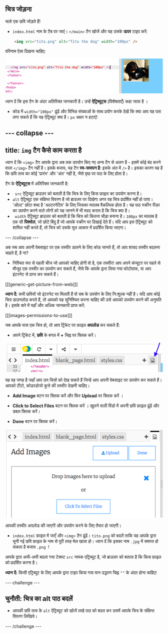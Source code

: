 ## चित्र जोड़ना

चलो एक छवि जोड़ते हैं!

- `index.html` नाम के टैब पर जाएं। `</main>` टैग खोजें और यह उसके **ऊपर** टाइप करें: 

```html
    <img src="tito.png" alt="Tito the dog" width="100px" />
```

परिणाम ऐसा दिखना चाहिए:

![छवि कोड और टिटो की तस्वीर](images/egImgCodeTito.png)

ध्यान दें कि इस टैग के अंदर अतिरिक्त जानकारी है। उन्हें **ऐट्रिब्यूट्स** (विशेषताएँ) कहा जाता है ।

- कोड में `width="100px"` ढूंढें और विभिन्न संख्याओं के साथ प्रयोग करके देखें कि क्या आप यह पता लगा सकते हैं कि यह ऐट्रिब्यूट क्या है। `px` अक्षर न हटाएं!

--- collapse ---
---
title: `img` टैग कैसे काम करता है
---

ध्यान दें कि `<img>` टैग आपके द्वारा अब तक उपयोग किए गए अन्य टैग से अलग है - इसमें कोई बंद करने वाला `</img>` टैग नहीं है। इसके बजाय, यह टैग **स्व-समापन है**: इसके अंत में `/>` है। इसका कारण यह है कि छवि तत्व का कोई 'प्रारंभ' और 'अंत' नहीं है, जैसे पृष्ठ पर पाठ के लिए होता है।

टैग के **ऐट्रिब्यूट्स** में अतिरिक्त जानकारी है:

- ` src` ऐट्रिब्यूट ब्राउज़र को बताती है कि चित्र के लिए किस फ़ाइल का उपयोग करना है। 
- `alt` ऐट्रिब्यूट एक संक्षिप्त विवरण है जो ब्राउज़र पर दिखेगा अगर वह चित्र प्रदर्शित नहीं हो पाया। 'ऑल्ट' छोटा शब्द है 'अल्टरनेटिव' के लिए जिसका मतलब वैकल्पिक होता है। यह पाठ स्क्रीन रीडर का उपयोग करने वाले लोगों को यह जानने में भी मदद करता है कि चित्र क्या है।
- ` width` ऐट्रिब्यूट ब्राउज़र को बताती है कि चित्र को कितना चौड़ा बनाना है। `100px` का मतलब है एक सौ **पिक्सेल**, जो छोटे बिंदु हैं जो आपके स्क्रीन पर दिखाई देते हैं। यदि आप इस ऐट्रिब्यूट को शामिल नहीं करते हैं, तो चित्र को उसके मूल आकार में प्रदर्शित किया जाएगा।

--- /collapse ---

अब जब आप अपनी वेबसाइट पर एक तस्वीर डालने के लिए कोड जानते हैं, तो आप शायद तस्वीर बदलना चाहते हैं, है ना?

- निश्चित रूप से पहली चीज जो आपको चाहिए होगी वो है, एक तस्वीर! आप अपने कंप्यूटर पर पहले से मौजूद एक तस्वीर का उपयोग कर सकते हैं, जैसे कि आपके द्वारा लिया गया फोटोग्राफ, या आप इंटरनेट से प्राप्त कर सकते हैं।

[[[generic-get-picture-from-web]]]

**ध्यान दें:** सभी छवियों जो इंटरनेट पर मिलती हैं वो सब के उपयोग के लिए नि:शुल्क नहीं है। यदि आप कोई चित्र डाउनलोड करते हैं, तो आपको यह सुनिश्चित करना चाहिए की उसे आपको उपयोग करने की अनुमति है। इसके बारे में यहाँ और अधिक जानकारी प्राप्त करें:

[[[images-permissions-to-use]]]

जब आपके पास एक चित्र हो, तो आप ट्रिंकेट पर फ़ाइल **अपलोड** कर सकते हैं:

- अपने ट्रिंकेट में, **छवि** के बगल में **+** चिह्न पर क्लिक करें। 

![छवि आइकन](images/tktImageIconArrow.png)

यह वह जगह है जहाँ आप उन चित्रों को देख सकते हैं जिन्हें आप अपनी वेबसाइट पर उपयोग कर सकते हैं। आपको टीटो, कोडरडोजो कुत्ते की तस्वीर देखनी चाहिए।

- **Add Image** बटन पर क्लिक करें और फिर **Upload** पर क्लिक करें ।

- **Click to Select Files** बटन पर क्लिक करें । खुलने वाली विंडो में अपनी छवि फ़ाइल ढूंढें और डबल क्लिक करें।

- **Done** बटन पर क्लिक करें।

![छवि अपलोड क्षेत्र](images/tktUploadImages.png)

आपकी तस्वीर अपलोड की जाएगी और उपयोग करने के लिए तैयार हो जाएगी।

- `index.html` फ़ाइल में जाएँ और `<img>` टैग ढूंढें। `tito.png` को बदलें ताकि यह आपके द्वारा चुनी गई छवि फ़ाइल के नाम से पूरी तरह मेल खाता हो। ध्यान दें कि इसका नाम `.jpg` में समाप्त हो सकता है बजाय `.png `!

आपके द्वारा अभी-अभी बदला गया टेक्स्ट `src` नामक एट्रिब्यूट है, जो ब्राउज़र को बताता है कि किस फ़ाइल को प्रदर्शित करना है।

**ध्यान दें:** किसी एट्रिब्यूट के लिए आपके द्वारा टाइप किया गया मान उद्धरण चिह्न `""` के अंदर होना चाहिए!

--- challenge ---

## चुनौती: चित्र का alt पाठ बदलें

- आपकी छवि तत्व के `alt` ऐट्रिब्यूट को खोजें लखे पाठ को बदल कर उसमें आपके चित्र के संक्षिप्त विवरण लिखिये। 

--- /challenge ---
